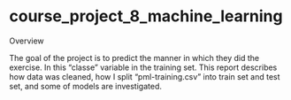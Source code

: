 # course_project_8_machine_learning

Overview

The goal of the project is to predict the manner in which they did the exercise. In this “classe” variable in the training set. This report describes how data was cleaned, how I split “pml-training.csv” into train set and test set, and some of models are investigated.
